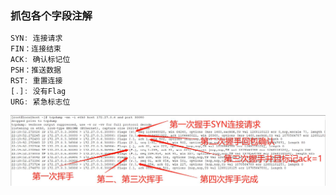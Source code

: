 ### 抓包各个字段注解

```javascript
SYN: 连接请求
FIN：连接结束
ACK: 确认标记位
PSH：推送数据
RST: 重置连接
[.]: 没有Flag
URG: 紧急标志位
```

![](./image/1.jpg)
